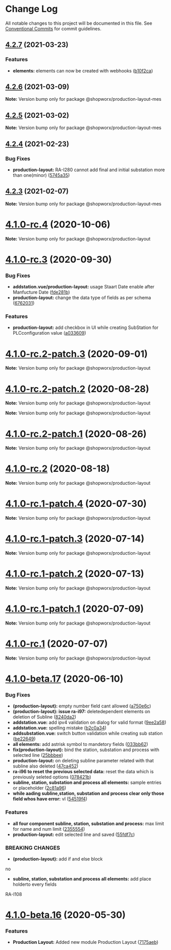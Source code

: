 # Change Log

All notable changes to this project will be documented in this file.
See [Conventional Commits](https://conventionalcommits.org) for commit guidelines.

## [4.2.7](https://bitbucket.org/entrib/shopworx/compare/v4.2.6...v4.2.7) (2021-03-23)


### Features

* **elements:** elements can now be created with webhooks ([b10f2ca](https://bitbucket.org/entrib/shopworx/commits/b10f2ca5ac6fccacbcd32a3ebee4f29ab626cd09))





## [4.2.6](https://bitbucket.org/entrib/shopworx/compare/v4.2.5...v4.2.6) (2021-03-09)

**Note:** Version bump only for package @shopworx/production-layout-mes





## [4.2.5](https://bitbucket.org/entrib/shopworx/compare/v4.2.4...v4.2.5) (2021-03-02)

**Note:** Version bump only for package @shopworx/production-layout-mes





## [4.2.4](https://bitbucket.org/entrib/shopworx/compare/v4.2.3...v4.2.4) (2021-02-23)


### Bug Fixes

* **production-layout:** RA-I280 cannot add final and initial substation more than one(minor) ([5745a35](https://bitbucket.org/entrib/shopworx/commits/5745a35085d6d67b2a42104a602370742811b578))





## [4.2.3](https://bitbucket.org/entrib/shopworx/compare/v4.2.2...v4.2.3) (2021-02-07)

**Note:** Version bump only for package @shopworx/production-layout-mes





# [4.1.0-rc.4](https://bitbucket.org/entrib/shopworx/compare/v4.1.0-rc.3...v4.1.0-rc.4) (2020-10-06)

**Note:** Version bump only for package @shopworx/production-layout





# [4.1.0-rc.3](https://bitbucket.org/entrib/shopworx/compare/v4.1.0-rc.2-patch.3...v4.1.0-rc.3) (2020-09-30)


### Bug Fixes

* **addstation.vue/production-layout:** usage Staart Date enable after Manfucture Date ([fde281b](https://bitbucket.org/entrib/shopworx/commits/fde281b3ebcca5bab0a13c59b22b9dc2ec2b3b21))
* **production-layout:** change the data type of fields as per schema ([6762031](https://bitbucket.org/entrib/shopworx/commits/67620312bcfe0489413328a08f138dfa54aa0a63))


### Features

* **production-layout:** add checkbox in UI while creating SubStation for PLCconfiguration value ([a033609](https://bitbucket.org/entrib/shopworx/commits/a033609261ac83b017d04704a0f63f9e0368d005))





# [4.1.0-rc.2-patch.3](https://bitbucket.org/entrib/shopworx/compare/v4.1.0-rc.2-patch.2...v4.1.0-rc.2-patch.3) (2020-09-01)

**Note:** Version bump only for package @shopworx/production-layout





# [4.1.0-rc.2-patch.2](https://bitbucket.org/entrib/shopworx/compare/v4.1.0-rc.2-patch.1...v4.1.0-rc.2-patch.2) (2020-08-28)

**Note:** Version bump only for package @shopworx/production-layout







**Note:** Version bump only for package @shopworx/production-layout





# [4.1.0-rc.2-patch.1](https://bitbucket.org/entrib/shopworx/compare/v4.1.0-rc.2...v4.1.0-rc.2-patch.1) (2020-08-26)

**Note:** Version bump only for package @shopworx/production-layout





# [4.1.0-rc.2](https://bitbucket.org/entrib/shopworx/compare/v4.1.0-rc.1-patch.4...v4.1.0-rc.2) (2020-08-18)

**Note:** Version bump only for package @shopworx/production-layout





# [4.1.0-rc.1-patch.4](https://bitbucket.org/entrib/shopworx/compare/v4.1.0-rc.1-patch.3...v4.1.0-rc.1-patch.4) (2020-07-30)

**Note:** Version bump only for package @shopworx/production-layout





# [4.1.0-rc.1-patch.3](https://bitbucket.org/entrib/shopworx/compare/v4.1.0-rc.1-patch.2...v4.1.0-rc.1-patch.3) (2020-07-14)

**Note:** Version bump only for package @shopworx/production-layout





# [4.1.0-rc.1-patch.2](https://bitbucket.org/entrib/shopworx/compare/v4.1.0-rc.1-patch.1...v4.1.0-rc.1-patch.2) (2020-07-13)

**Note:** Version bump only for package @shopworx/production-layout





# [4.1.0-rc.1-patch.1](https://bitbucket.org/entrib/shopworx/compare/v4.1.0-rc.1...v4.1.0-rc.1-patch.1) (2020-07-09)

**Note:** Version bump only for package @shopworx/production-layout





# [4.1.0-rc.1](https://bitbucket.org/entrib/shopworx/compare/v4.1.0-beta.17...v4.1.0-rc.1) (2020-07-07)

**Note:** Version bump only for package @shopworx/production-layout





# [4.1.0-beta.17](https://bitbucket.org/entrib/shopworx/compare/v4.1.0-beta.16...v4.1.0-beta.17) (2020-06-10)


### Bug Fixes

* **(production-layout):** empty number field cant allowed ([a750e6c](https://bitbucket.org/entrib/shopworx/commits/a750e6c98847457e794cb643b59b50002c5ea3a9))
* **(production-layout): issue ra-i97:** deletedependent elements on deletion of Subline ([8240da2](https://bitbucket.org/entrib/shopworx/commits/8240da228260e3c61499196a0041c1621b3545e6))
* **addstation.vue:** add ipv4 validation on dialog for valid format ([9ee2a58](https://bitbucket.org/entrib/shopworx/commits/9ee2a5820e80cb307bebe01332054c2c19f2eb31))
* **addstation.vue:** spelling mistake ([b2c0a34](https://bitbucket.org/entrib/shopworx/commits/b2c0a340c5b9b2733c46112203250b689b4a0e46))
* **addsubstation.vue:** switch button validation while creating sub station ([be22649](https://bitbucket.org/entrib/shopworx/commits/be2264939bc70233b62d3f1d1f78f5f27c86894b))
* **all elements:** add astrisk symbol to mandetory fields ([033bb62](https://bitbucket.org/entrib/shopworx/commits/033bb62cb0f911df03cd4e64aba610d02b9987ee))
* **fix(production-layout):** bind the station, substation and process with selected line ([25bbbee](https://bitbucket.org/entrib/shopworx/commits/25bbbeeed12325fc42ef2a046b59f86381f52887))
* **production-layout:** on deleting subline parameter related with that subline also deleted ([47ca452](https://bitbucket.org/entrib/shopworx/commits/47ca45236067f7d2a930b311193138cdc6d9a56d))
* **ra-i96 to reset the previous selected data:** reset the data which is previously seleted options ([078421b](https://bitbucket.org/entrib/shopworx/commits/078421bf1ff8e55c46130b1ac44db2cb594fed2a))
* **subline, station, substation and process all elements:** sample entries or placeholder ([2c81a96](https://bitbucket.org/entrib/shopworx/commits/2c81a9630c67beea287cab6bf82559e33f600eed))
* **while aading subline,station, substation and process clear only those field whos have error:** vl ([54519f4](https://bitbucket.org/entrib/shopworx/commits/54519f44847090bde45a5e12554b472188887a9b))


### Features

* **all four component subline, station, substation and process:** max limit for name and num limit ([2355554](https://bitbucket.org/entrib/shopworx/commits/235555423d510e787c4806f5c2b557a783c39691))
* **production-layout:** edit selected line and saved ([55fdf7c](https://bitbucket.org/entrib/shopworx/commits/55fdf7ca8b8c8368f8894e4e348c666ab12f5fd6))


### BREAKING CHANGES

* **(production-layout):** add if and else block

no
* **subline, station, substation and process all elements:** add place holderto every fields

RA-I108





# [4.1.0-beta.16](https://bitbucket.org/entrib/shopworx/compare/v4.1.0-beta.15...v4.1.0-beta.16) (2020-05-30)


### Features

* **Production Layout:** Added new module Production Layout ([7175aeb](https://bitbucket.org/entrib/shopworx/commits/7175aebc7e81ea990aec3cebd43f4450e09e94f2))
